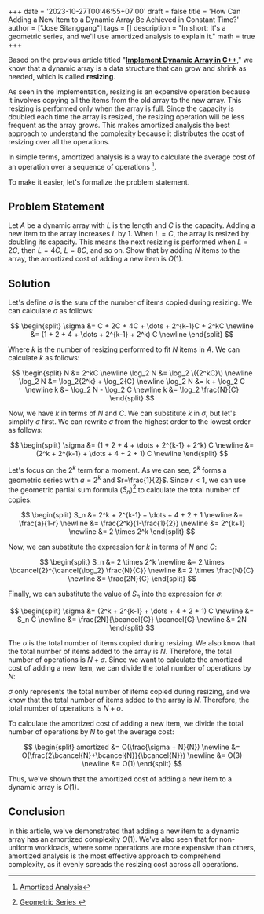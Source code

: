 +++
date = '2023-10-27T00:46:55+07:00'
draft = false
title = 'How Can Adding a New Item to a Dynamic Array Be Achieved in Constant Time?'
author = ["Jose Sitanggang"]
tags = []
description = "In short: It's a geometric series, and we'll use amortized analysis to explain it."
math = true
+++

Based on the previous article titled "**[Implement Dynamic Array in C++](https://josestg.com/blog/implement-dynamic-array-in-cpp)**," we know that a dynamic array is a data structure that can grow and shrink as needed, which is called **resizing**.

As seen in the implementation, resizing is an expensive operation because it involves copying all the items from the old array to the new array. This resizing is performed only when the array is full. Since the capacity is doubled each time the array is resized, the resizing operation will be less frequent as the array grows. This makes amortized analysis the best approach to understand the complexity because it distributes the cost of resizing over all the operations.

In simple terms, amortized analysis is a way to calculate the average cost of an operation over a sequence of operations [^1].

To make it easier, let's formalize the problem statement.

## Problem Statement

Let $A$ be a dynamic array with $L$ is the length and $C$ is the capacity. 
Adding a new item to the array increases $L$ by 1. When $L=C$, the array is resized by doubling its capacity. This means the next resizing is performed when $L=2C$, then $L=4C$, $L=8C$, and so on. Show that by adding $N$ items to the array, the amortized cost of adding a new item is $O(1)$.

## Solution

Let's define $\sigma$ is the sum of the number of items copied during resizing. We can calculate $\sigma$ as follows:

$$
\begin{split}
\sigma  &= C + 2C + 4C +  \dots + 2^{k-1}C + 2^kC  \newline
        &= (1 + 2 + 4 + \dots + 2^{k-1} + 2^k) C \newline
\end{split}
$$

Where $k$ is the number of resizing performed to fit $N$ items in $A$. We can calculate $k$ as follows:

$$
\begin{split}
N           &= 2^kC \newline
\log_2 N    &= \log_2 \({2^kC}\) \newline
\log_2 N    &= \log_2{2^k} + \log_2{C} \newline
\log_2 N    &= k + \log_2 C \newline
k           &= \log_2 N - \log_2 C \newline
k           &= \log_2 \frac{N}{C}
\end{split}
$$

Now, we have $k$ in terms of $N$ and $C$. We can substitute $k$ in $\sigma$, but let's simplify $\sigma$ first. We can rewrite $\sigma$ from the highest order to the lowest order as follows:

$$
\begin{split}
\sigma &= (1 + 2 + 4 + \dots + 2^{k-1} + 2^k) C \newline
       &= (2^k + 2^{k-1} + \dots + 4 + 2 + 1) C \newline
\end{split}
$$

Let's focus on the $2^k$ term for a moment. As we can see, $2^k$ forms a geometric series with $a=2^k$ and $r=\frac{1}{2}$. Since $r<1$, we can use the geometric partial sum formula ($S_n$)[^2] to calculate the total number of copies:

$$
\begin{split}
 S_n &= 2^k + 2^{k-1} + \dots + 4 + 2 + 1 \newline
     &= \frac{a}{1-r} \newline
     &= \frac{2^k}{1-\frac{1}{2}} \newline
     &= 2^{k+1} \newline
     &= 2 \times 2^k
\end{split}
$$

Now, we can substitute the expression for $k$ in terms of $N$ and $C$:

$$
\begin{split}
S_n &= 2 \times 2^k \newline
    &= 2 \times \bcancel{2}^{\cancel{\log_2} \frac{N}{C}} \newline
    &= 2 \times \frac{N}{C} \newline
    &= \frac{2N}{C}
\end{split}
$$

Finally, we can substitute the value of $S_n$ into the expression for $\sigma$:

$$
\begin{split}
\sigma &= (2^k + 2^{k-1} + \dots + 4 + 2 + 1) C \newline
       &= S_n C \newline
       &= \frac{2N}{\bcancel{C}} \bcancel{C} \newline
       &= 2N
\end{split}
$$

The $\sigma$ is the total number of items copied during resizing. We also know that the total number of items added to the array is $N$. Therefore, the total number of operations is $N + \sigma$. Since we want to calculate the amortized cost of adding a new item, we can divide the total number of operations by $N$:


$\sigma$ only represents the total number of items copied during resizing, and we know that the total number of items added to the array is $N$. Therefore, the total number of operations is $N + \sigma$.

To calculate the amortized cost of adding a new item, we divide the total number of operations by $N$ to get the average cost:

$$
\begin{split}
amortized   &= O(\frac{\sigma + N}{N}) \newline
            &= O(\frac{2\bcancel{N}+\bcancel{N}}{\bcancel{N}}) \newline
            &= O(3) \newline
            &= O(1)
\end{split}
$$

Thus, we've shown that the amortized cost of adding a new item to a dynamic array is $O(1)$.

## Conclusion

In this article, we've demonstrated that adding a new item to a dynamic array has an amortized complexity $O(1)$. We've also seen that for non-uniform workloads, where some operations are more expensive than others, amortized analysis is the most effective approach to comprehend complexity, as it evenly spreads the resizing cost across all operations.


[^1]: [Amortized Analysis](https://www.cs.cornell.edu/courses/cs3110/2011fa/supplemental/lec20-amortized/amortized.html)
[^2]: [Geometric Series ](https://mathbooks.unl.edu/Calculus/sec-7-2-geometric.html)